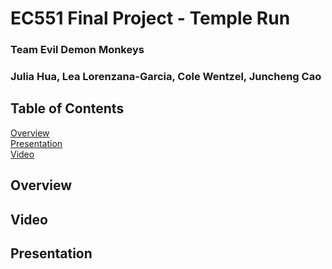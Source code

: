 # EC551 Final Project - Temple Run
### Team Evil Demon Monkeys
### Julia Hua, Lea Lorenzana-Garcia, Cole Wentzel, Juncheng Cao

## Table of Contents
[Overview](#Overview)  
[Presentation](#Presentation)  
[Video](#Video)

## Overview 


## Video


## Presentation
